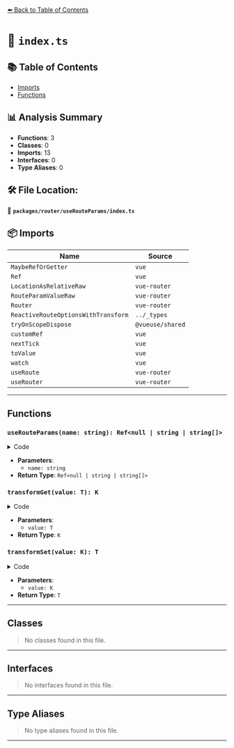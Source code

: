 [⬅️ Back to Table of Contents](../../../index.md)

# 📄 `index.ts`

## 📚 Table of Contents

- [Imports](#imports)
- [Functions](#functions)

## 📊 Analysis Summary

- **Functions**: 3
- **Classes**: 0
- **Imports**: 13
- **Interfaces**: 0
- **Type Aliases**: 0

## 🛠️ File Location:
📂 **`packages/router/useRouteParams/index.ts`**

## 📦 Imports

| Name | Source |
|------|--------|
| `MaybeRefOrGetter` | `vue` |
| `Ref` | `vue` |
| `LocationAsRelativeRaw` | `vue-router` |
| `RouteParamValueRaw` | `vue-router` |
| `Router` | `vue-router` |
| `ReactiveRouteOptionsWithTransform` | `../_types` |
| `tryOnScopeDispose` | `@vueuse/shared` |
| `customRef` | `vue` |
| `nextTick` | `vue` |
| `toValue` | `vue` |
| `watch` | `vue` |
| `useRoute` | `vue-router` |
| `useRouter` | `vue-router` |


---

## Functions

### `useRouteParams(name: string): Ref<null | string | string[]>`

<details><summary>Code</summary>

```ts
export function useRouteParams(
  name: string
): Ref<null | string | string[]>
```
</details>

- **Parameters**:
  - `name: string`
- **Return Type**: `Ref<null | string | string[]>`
### `transformGet(value: T): K`

<details><summary>Code</summary>

```ts
(value: T) => value as unknown as K
```
</details>

- **Parameters**:
  - `value: T`
- **Return Type**: `K`
### `transformSet(value: K): T`

<details><summary>Code</summary>

```ts
(value: K) => value as unknown as T
```
</details>

- **Parameters**:
  - `value: K`
- **Return Type**: `T`

---

## Classes

> No classes found in this file.


---

## Interfaces

> No interfaces found in this file.


---

## Type Aliases

> No type aliases found in this file.


---